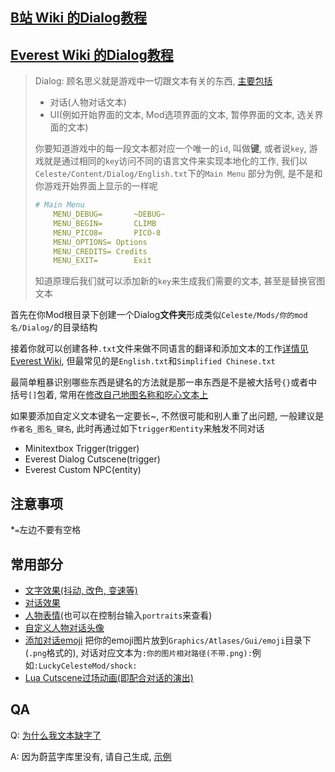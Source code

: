 ## [B站 Wiki 的Dialog教程](https://wiki.biligame.com/celeste/%E6%96%87%E6%9C%AC%E6%95%99%E7%A8%8B)

## [Everest Wiki 的Dialog教程](https://github.com/EverestAPI/Resources/wiki/Adding-Custom-Dialogue)

> Dialog:
> 顾名思义就是游戏中一切跟文本有关的东西, [主要包括](https://wiki.biligame.com/celeste/%E6%96%87%E6%9C%AC%E6%95%99%E7%A8%8B#%E6%96%87%E6%9C%AC%E4%BD%BF%E7%94%A8)
> 
> * 对话(人物对话文本)
> * UI(例如开始界面的文本, Mod选项界面的文本, 暂停界面的文本, 选关界面的文本)
>
> 你要知道游戏中的每一段文本都对应一个唯一的`id`, 叫做**键**, 或者说`key`, 游戏就是通过相同的`key`访问不同的语言文件来实现本地化的工作,
> 我们以`Celeste/Content/Dialog/English.txt`下的`Main Menu` 部分为例, 是不是和你游戏开始界面上显示的一样呢
> ```yaml
> # Main Menu
>     MENU_DEBUG=		~DEBUG~
>     MENU_BEGIN=		CLIMB
>     MENU_PICO8=		PICO-8
>     MENU_OPTIONS=	Options
>     MENU_CREDITS=	Credits
>     MENU_EXIT=		Exit
> ```
> 知道原理后我们就可以添加新的`key`来生成我们需要的文本, 甚至是替换官图文本

 首先在你Mod根目录下创建一个Dialog**文件夹**形成类似`Celeste/Mods/你的mod名/Dialog/`的目录结构

 接着你就可以创建各种`.txt`文件来做不同语言的翻译和添加文本的工作[详情见Everest Wiki](https://github.com/EverestAPI/Resources/wiki/Adding-Custom-Dialogue#setting-up-the-dialogue-file), 但最常见的是`English.txt`和`Simplified Chinese.txt`

 最简单粗暴识别哪些东西是键名的方法就是那一串东西是不是被大括号`{}`或者中括号`[]`包着, 常用在[修改自己地图名称和吃心文本上](https://github.com/EverestAPI/Resources/wiki/map-metadata#map-name)

 如果要添加自定义文本键名一定要长~, 不然很可能和别人重了出问题, 一般建议是`作者名_图名_键名`, 此时再通过如下`trigger和entity`来触发不同对话

*  Minitextbox Trigger(trigger)
*  Everest Dialog Cutscene(trigger)
*  Everest Custom NPC(entity)

## 注意事项

*`=`左边不要有空格

## 常用部分

* [文字效果(抖动, 改色, 变速等)](https://wiki.biligame.com/celeste/%E6%96%87%E6%9C%AC%E6%95%99%E7%A8%8B#%E6%96%87%E5%AD%97%E6%95%88%E6%9E%9C)
* [对话效果](https://wiki.biligame.com/celeste/%E6%96%87%E6%9C%AC%E6%95%99%E7%A8%8B#%E5%AF%B9%E8%AF%9D%E6%95%88%E6%9E%9C)
* [人物表情](https://wiki.biligame.com/celeste/%E6%96%87%E6%9C%AC%E6%95%99%E7%A8%8B#%E4%BA%BA%E7%89%A9%E8%A1%A8%E6%83%85)(也可以在控制台输入`portraits`来查看)
* [自定义人物对话头像](https://github.com/EverestAPI/Resources/wiki/Custom-Portraits)
* [添加对话emoji](https://github.com/EverestAPI/Resources/wiki/Adding-Custom-Dialogue#custom-emotes)
把你的emoji图片放到`Graphics/Atlases/Gui/emoji`目录下(`.png`格式的), 对话对应文本为`:你的图片相对路径(不带.png):`例如`:LuckyCelesteMod/shock:`
* [Lua Cutscene过场动画(即配合对话的演出)](lua_cutscene.md)

## QA

 Q: [为什么我文本缺字了](https://github.com/EverestAPI/Resources/wiki/Adding-Custom-Dialogue#custom-font-loading)

 A: 因为蔚蓝字库里没有, 请自己生成, [示例](https://www.bilibili.com/video/BV1A14y1W7hr/?spm_id_from=333.788&vd_source=217bacbee37820b5bf3ed2f4fb8f6c94)